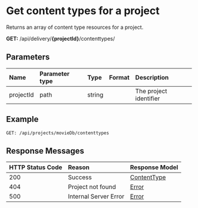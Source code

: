 # Get content types for a project

Returns an array of content type resources for a project.

**GET:** /api/delivery/**{projectId}**/contenttypes/

## Parameters

|Name|Parameter type|Type|Format|Description|
|:-|:-|:-|:-|:-|
|projectId|path|string| |The project identifier|

## Example

```http
GET: /api/projects/movieDb/contenttypes
```

## Response Messages

|HTTP Status Code|Reason|Response Model|
|:-|:-|:-|
|200|Success|[ContentType](/model/content-type.md)|
|404|Project not found|[Error](../model/errors.md)|
|500|Internal Server Error|[Error](../model/errors.md)|
